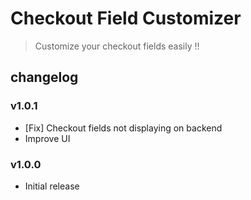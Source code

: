 # Checkout Field Customizer

> Customize your checkout fields easily !!

## changelog

### v1.0.1

- [Fix] Checkout fields not displaying on backend
- Improve UI

### v1.0.0

- Initial release
